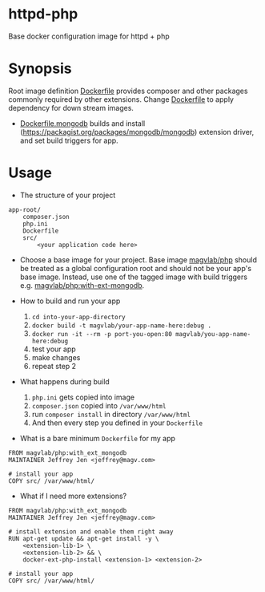 # httpd-php
Base docker configuration image for httpd + php

# Synopsis
Root image definition [Dockerfile](Dockerfile) provides composer and other
packages commonly required by other extensions.  Change [Dockerfile](Dockerfile)
to apply dependency for down stream images.

- [Dockerfile.mongodb](Dockerfile.mongodb) builds and install
  (https://packagist.org/packages/mongodb/mongodb) extension driver, and set
build triggers for app.

# Usage
- The structure of your project

```
app-root/
    composer.json
    php.ini
    Dockerfile
    src/
        <your application code here>
```

- Choose a base image for your project.  Base image
  [magvlab/php](https://hub.docker.com/r/magvlab/php/) should be
  treated as a global configuration root and should not be your app's base
image.  Instead, use one of the tagged image with build triggers e.g.
[magvlab/php:with-ext-mongodb](https://hub.docker.com/r/magvlab/php/).

- How to build and run your app
    1. `cd into-your-app-directory`
    2. `docker build -t magvlab/your-app-name-here:debug .`
    3. `docker run -it --rm -p port-you-open:80 magvlab/you-app-name-here:debug`
    4. test your app
    5. make changes
    6. repeat step 2

- What happens during build
    1. `php.ini` gets copied into image
    2. `composer.json` copied into `/var/www/html`
    3. run `composer install` in directory `/var/www/html`
    4. And then every step you defined in your `Dockerfile`

- What is a bare minimum `Dockerfile` for my app

```
FROM magvlab/php:with_ext_mongodb
MAINTAINER Jeffrey Jen <jeffrey@magv.com>

# install your app
COPY src/ /var/www/html/
```

- What if I need more extensions?

```
FROM magvlab/php:with_ext_mongodb
MAINTAINER Jeffrey Jen <jeffrey@magv.com>

# install extension and enable them right away
RUN apt-get update && apt-get install -y \
    <extension-lib-1> \
    <extension-lib-2> && \
    docker-ext-php-install <extension-1> <extension-2>

# install your app
COPY src/ /var/www/html/
```
